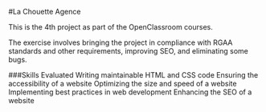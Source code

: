 #La Chouette Agence

This is the 4th project as part of the OpenClassroom courses.

The exercise involves bringing the project in compliance with RGAA standards and other requirements, improving SEO, and eliminating some bugs.

###Skills Evaluated
Writing maintainable HTML and CSS code
Ensuring the accessibility of a website
Optimizing the size and speed of a website
Implementing best practices in web development
Enhancing the SEO of a website
